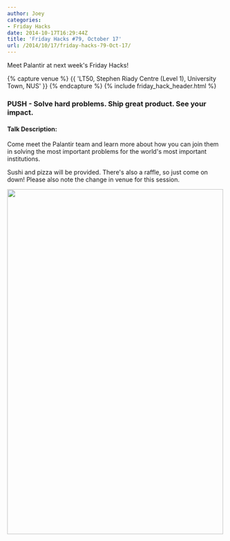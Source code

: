 ```yaml
---
author: Joey
categories:
- Friday Hacks
date: 2014-10-17T16:29:44Z
title: 'Friday Hacks #79, October 17'
url: /2014/10/17/friday-hacks-79-Oct-17/
---
```


Meet Palantir at next week's Friday Hacks!

{% capture venue %}
    {{ 'LT50, Stephen Riady Centre (Level 1), University Town, NUS' }}
{% endcapture %}
{% include friday_hack_header.html %}

### PUSH - Solve hard problems. Ship great product. See your impact.

#### Talk Description:

Come meet the Palantir team and learn more about how you can join them in solving the most important problems for the world's most important institutions.

Sushi and pizza will be provided. There's also a raffle, so just come on down! Please also note the change in venue for this session.

<div>
<a href="https://fbcdn-sphotos-b-a.akamaihd.net/hphotos-ak-xpa1/t31.0-8/10669379_763683617023407_6196031159481319998_o.png"><img class="inline-img" alt="" src="https://fbcdn-sphotos-b-a.akamaihd.net/hphotos-ak-xpa1/t31.0-8/10669379_763683617023407_6196031159481319998_o.png" width="500" height="800" /></a>
</div>
